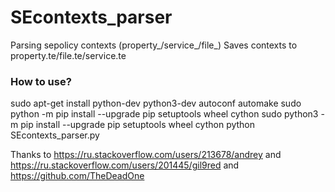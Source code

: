 # SEcontexts_parser
Parsing sepolicy contexts (property_/service_/file_)
Saves contexts to property.te/file.te/service.te
### How to use?
sudo apt-get install python-dev python3-dev autoconf automake
sudo python -m pip install --upgrade pip setuptools wheel cython
sudo python3 -m pip install --upgrade pip setuptools wheel cython
python SEcontexts_parser.py

Thanks to https://ru.stackoverflow.com/users/213678/andrey and https://ru.stackoverflow.com/users/201445/gil9red and https://github.com/TheDeadOne
